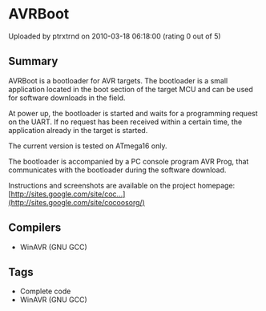 # AVRBoot

Uploaded by ptrxtrnd on 2010-03-18 06:18:00 (rating 0 out of 5)

## Summary

AVRBoot is a bootloader for AVR targets. The bootloader is a small application located in the boot section of the target MCU and can be used for software downloads in the field. 


At power up, the bootloader is started and waits for a programming request on the UART. If no request has been received within a certain time, the application already in the target is started.


The current version is tested on ATmega16 only.


The bootloader is accompanied by a PC console program AVR Prog, that communicates with the bootloader during the software download.


Instructions and screenshots are available on the project homepage: [http://sites.google.com/site/coc...](http://sites.google.com/site/cocoosorg/)

## Compilers

- WinAVR (GNU GCC)

## Tags

- Complete code
- WinAVR (GNU GCC)
